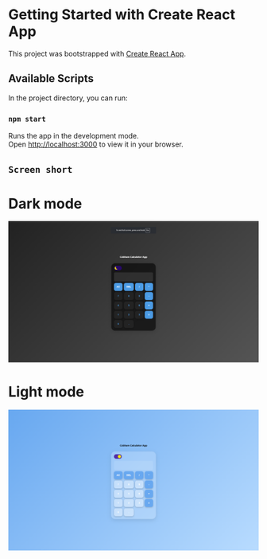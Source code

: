 # Getting Started with Create React App

This project was bootstrapped with [Create React App](https://github.com/facebook/create-react-app).

## Available Scripts

In the project directory, you can run:

### `npm start`

Runs the app in the development mode.\
Open [http://localhost:3000](http://localhost:3000) to view it in your browser.

## `Screen short`

# Dark mode

![dark](./public/images/screenshort/darkmode.png)

# Light mode

![light](./public/images/screenshort/lightmode.png)